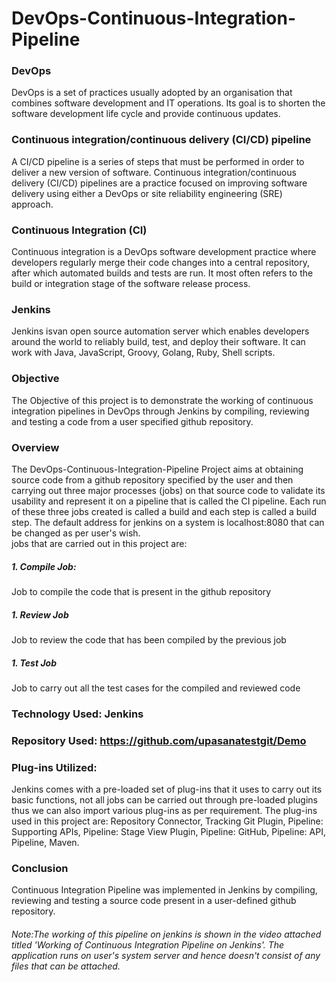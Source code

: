 # DevOps-Continuous-Integration-Pipeline 

### DevOps
DevOps is a set of practices usually adopted by an organisation that combines software development and IT operations. Its goal is to shorten the software development life cycle and provide continuous updates.

### Continuous integration/continuous delivery (CI/CD) pipeline
A CI/CD pipeline is a series of steps that must be performed in order to deliver a new version of software. Continuous integration/continuous delivery (CI/CD) pipelines are a practice focused on improving software delivery using either a DevOps or site reliability engineering (SRE) approach.

### Continuous Integration (CI)
Continuous integration is a DevOps software development practice where developers regularly merge their code changes into a central repository, after which automated builds and tests are run. It most often refers to the build or integration stage of the software release process.

### Jenkins
Jenkins isvan open source automation server which enables developers around the world to reliably build, test, and deploy their software. It can work with Java, JavaScript, Groovy, Golang, Ruby, Shell scripts.

### Objective
The Objective of this project is to demonstrate the working of continuous integration pipelines in DevOps through Jenkins by compiling, reviewing and testing a code from a user specified github repository.

### Overview
The DevOps-Continuous-Integration-Pipeline Project aims at obtaining source code from a github repository specified by the user and then carrying out three major processes (jobs) on that source code to validate its usability and represent it on a pipeline that is called the CI pipeline. Each run of these three jobs created is called a build and each step is called a build step. The default address for jenkins on a system is localhost:8080 that can be changed as per user's wish.  
jobs that are carried out in this project are:  
##### 1. Compile Job:
Job to compile the code that is present in the github repository
##### 1. Review Job
Job to review the code that has been compiled by the previous job
##### 1. Test Job
Job to carry out all the test cases for the compiled and reviewed code  

### Technology Used: Jenkins
### Repository Used: https://github.com/upasanatestgit/Demo

### Plug-ins Utilized:
Jenkins comes with a pre-loaded set of plug-ins that it uses to carry out its basic functions, not all jobs can be carried out through pre-loaded plugins thus we can also import various plug-ins as per requirement. The plug-ins used in this project are: Repository Connector, Tracking Git Plugin, Pipeline: Supporting APIs, Pipeline: Stage View Plugin, Pipeline: GitHub, Pipeline: API, Pipeline, Maven.

### Conclusion
Continuous Integration Pipeline was implemented in Jenkins by compiling, reviewing and testing a source code present in a user-defined github repository.

###### Note:The working of this pipeline on jenkins is shown in the video attached titled 'Working of Continuous Integration Pipeline on Jenkins'. The application runs on user's system server and hence doesn't consist of any files that can be attached.






